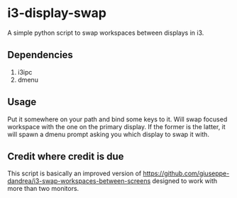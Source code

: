 # i3-display-swap
A simple python script to swap workspaces between displays in i3.

## Dependencies
1. i3ipc
2. dmenu

## Usage
Put it somewhere on your path and bind some keys to it.
Will swap focused workspace with the one on the primary display.
If the former is the latter, it will spawn a dmenu prompt asking you which display to swap it with.

## Credit where credit is due
This script is basically an improved version of https://github.com/giuseppe-dandrea/i3-swap-workspaces-between-screens designed to work with more than two monitors.
